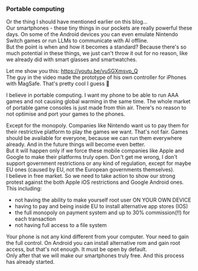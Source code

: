 ### Portable computing

Or the thing I should have mentioned earlier on this blog...  
Our smartphones - these tiny things in our pockets are really powerful these days. On some of the Android devices you can even emulate Nintendo Switch games or run LLMs to communicate with AI offline.  
But the point is when and how it becomes a standard? Because there's so much potential in these things, we just can't throw it out for no reason, like we already did with smart glasses and smartwatches.

Let me show you this: https://youtu.be/vuSGXmsvp_Q  
The guy in the video made the prototype of his own controller for iPhones with MagSafe. That's pretty cool I guess 🙂  

I believe in portable computing. I want my phone to be able to run AAA games and not causing global warming in the same time. The whole market of portable game consoles is just made from thin air. There's no reason to not optimise and port your games to the phones.  

Except for the monopoly. Companies like Nintendo want us to pay them for their restrictive platform to play the games we want. That's not fair. Games should be available for everyone, because we can run them everywhere already. And in the future things will become even better.  
But it will happen only if we force these mobile companies like Apple and Google to make their platforms truly open. Don't get me wrong, I don't support government restrictions or any kind of regulation, except for maybe EU ones (caused by EU, not the European governments themselves).  
I believe in free market. So we need to take action to show our strong protest against the both Apple iOS restrictions and Google Android ones.  
This including:  
- not having the ability to make yourself root user ON YOUR OWN DEVICE
- having to pay and being inside EU to install alternative app stores (IOS)
- the full monopoly on payment system and up to 30% commission(!!) for each transaction
- not having full access to a file system

Your phone is not any kind different from your computer. Your need to gain the full control. On Android you can install alternative rom and gain root access, but that's not enough. It must be open by default.  
Only after that we will make our smartphones truly free. And this process has already started.

